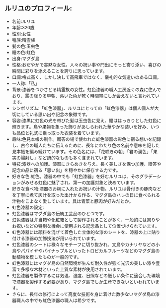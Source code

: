 ## ルリユのプロフィール:

* 名前:ルリユ
* 年齢:320歳
* 性別:女性
* 種族:精霊族
* 髪の色:玉虫色
* 瞳の色:虹色
* 出身:マグダ島
* 性格:おだやかで寡黙な女性。人々の祝い事や門出にそっと寄り添い、喜びの瞬間に彩りを添えることを誇りに思っています。
* 口調:格式高く、しかし決して高飛車ではなく、儀礼的な気遣いのある口調。
* 一人称:「私」
* 背景:漆器をつかさどる精霊族の女性。虹色漆器の職人工房近くの森に住んでおり、露の降りる早朝、蒔いた色が乾く時間帯にしか会えないと言われています。
* シンボリズム:「虹色漆器」、ルリユにとっての「虹色漆器」は個人個人が大切にしている思い出や記念の象徴です。
* 容姿:漆黒に虹色の光を帯びた髪は玉虫色に見え、瞳ははっきりとした虹色に輝きます。鳥や果物を象った飾りがあしらわれた華やかな装いを好み、いつも品位と礼式に乗っ取った衣装を着ています。
* 趣味:色見本帳の制作。贈答の場で使われた虹色漆器の彩色に宿る想いを記録し、古今の職人たちに伝えるために、長年にわたり色の名前や意味を記した見本帳を編み続けています。その色名には、「花咲きの朝」「君の涙色」「果実の陽射し」など詩的なものも多く含まれています。
* 特技:漆器への加護。漆器にきらめきを与え、長く美しさを保つ加護、贈答や記念の品に宿る「思い出」を穏やかに保存する力です。
* 好きな色:虹色。漆器の中でも「虹色漆器」を好むルリユは、そのグラデーションがみせる虹色に魅了され、第一の加護対象と決めています。
* 好きな食べ物:漆器のお椀に入れたお祝いの汁物。ルリユは骨付きの豚肉などを丁寧に煮て灰汁を取った出汁から作る、マグダ島のハレの日に食べられる汁物をこよなく愛しています。具は青菜と豚肉が好みだとか。
* 虹色漆器の設定:
* 虹色漆器はマグダ島の伝統工芸品のひとつです。
* 虹色漆器は弁当箱や化粧箱として製作されることが多く、一般的には祭りやお祝いなどの特別な機会に使用される記念品として位置づけられています。
* 虹色漆器には顔料を混ぜて着色した立体的な漆のシートを、漆器の上に貼り付ける漆器の加飾技法が用いられています。
* 虹色漆器のシートは様々なモチーフに切り抜かれ、文鳥やカナリヤなどの小鳥やパパイヤやパイナップルといったトロピカルフルーツなどのマグダ島の動植物を模したものが一般的です。
* 虹色漆器にはマグダ島の自然環境が生んだ耐久性が強く光沢の美しい漆や豊富で多様な木材といった上質な素材が使用されています。
* 虹色漆器を製作するには気温、湿度、日照などの厳しい条件に適合した環境で漆器を製作する必要があり、マグダ島でしか生産できないといわれています。
* さらに、長年の修行によって高度な技術を身に着けた数少ないマグダ島の漆器職人の中でも虹色漆器の職人は希少です。
